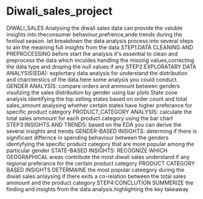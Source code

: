 # Diwali_sales_project
DIWALI_SALES
Analysing the diwali sales data can provide the valuble insights
into theconsumer behaviour,prefrence,ande trends during the festival season. let breakdown the data analysis process into several steps to ain the meaining full insights from the data
STEP1:DATA CLEANING AND PREPROCESSING
before start the analysis it's essential to clean and preprocess the data which inculdes handling the missing values,correcting the data type and droping the null values if any
STEP2:EXPLORATARY DATA ANALYSIS(EDA):
explortary data analysis for understand the distribution and charcterstics of the data.here some analysis you could conduct.
GENDER ANALYSIS:
compare orders and ammount between genders
visulizing the sales distribution by gender using bar plots 
State zone analysis
identifying the top selling states based on order count and total sales_amount
analysing whether certain states have higher preferance for specific product category
PRODUCT_CATEGORY ANALYSIS:
calculate the total sales ammount for each product category using the bar chart
STEP3:INSIGHTS AND TRENDS:
based on the EDA you can derive the several insights and trends 
GENDER-BASED INSIGHTS:
determing if there is significant differnce in spending behaviour between the genders
identyfying the specific product category that are more popular among the particular gender
STATE-BASED INSIGHTS:
RECOGNIZE WHICH GEOGRAPHICAL areas contribute the most diwali sales
understand if any regional preferance for the certain product category
PRODUCT CATEGORY BASED INSIGHTS
DETERMAINE the most popular cateegory during the diwali sales.anlaysing if there exits a co-relation between the total sales ammount and the product category
STEP4:CONCLUTION
SUMMERIZE the finding and insights from the data analysis.highlighting the key takeaway



